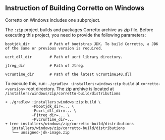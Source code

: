 ## Instruction of Building Corretto on Windows

Corretto on Windows includes one subproject.

The `:zip` project builds and packages Corretto archive as zip file. Before executing
this project, you need to provide the following parameters:

```$xslt
bootjdk_dir         # Path of bootstrap JDK. To build Corretto, a JDK of the same or previous version is required.

ucrt_dll_dir        # Path of ucrt library directory.

jtreg_dir           # Path of Jtreg.

vcruntime_dir       # Path of the latest vcruntime140.dll
```

To execute this, run: `./gradlew :installers:windows:zip:build` at `corretto-<version>` root directory.
The zip archive is located at `/installers/windows/zip/corretto-build/distributions`

```$xslt
➜ ./gradlew :installers:windows:zip:build \
            -Pbootjdk_dir=... \
            -Pucrt_dll_dir=... \
            -Pjtreg_dir=... \
            -Pvcruntime_dir=...
➜ tree installers/windows/zip/corretto-build/distributions
   installers/windows/zip/corretto-build/distributions
   └── unsigned-jdk-image.zip
```
